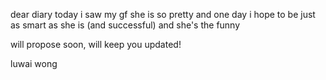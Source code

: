 dear diary
today i saw my gf she is so pretty and one day i hope to be just as smart as she is (and successful) and she's the funny 

will propose soon, will keep you updated!

luwai wong 